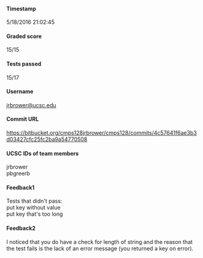 

#### Timestamp  
5/18/2016 21:02:45  


#### Graded score  
15/15  


#### Tests passed  
15/17  


#### Username  
jrbrower@ucsc.edu  


#### Commit URL  
https://bitbucket.org/cmps128jrbrower/cmps128/commits/4c57641f6ae3b3d03427cfc25fc2ba9a54770508  


#### UCSC IDs of team members  
jrbrower  
pbgreerb  


#### Feedback1  
Tests that didn't pass:  
put key without value  
put key that's too long  


#### Feedback2  
I noticed that you do have a check for length of string and the reason that the test fails is the lack of an error message (you returned a key on error).  
